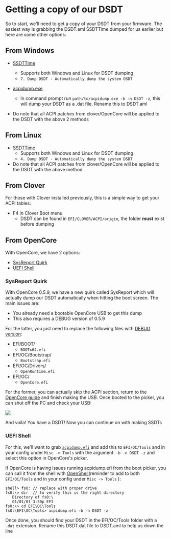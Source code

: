 # Getting a copy of our DSDT

So to start, we'll need to get a copy of your DSDT from your firmware. The easiest way is grabbing the DSDT.aml SSDTTime dumped for us earlier but here are some other options:

## From Windows

* [SSDTTime](https://github.com/corpnewt/SSDTTime)
  * Supports both Windows and Linux for DSDT dumping
  * `7. Dump DSDT - Automatically dump the system DSDT`
* [acpidump.exe](https://acpica.org/downloads/binary-tools)
  * In command prompt run `path/to/acpidump.exe -b -n DSDT -z`, this will dump your DSDT as a .dat file. Rename this to DSDT.aml
  
* Do note that all ACPI patches from clover/OpenCore will be applied to the DSDT with the above 2 methods
  
## From Linux

* [SSDTTime](https://github.com/corpnewt/SSDTTime)
  * Supports both Windows and Linux for DSDT dumping
  * `4. Dump DSDT - Automatically dump the system DSDT`
* Do note that all ACPI patches from clover/OpenCore will be applied to the DSDT with the above method

## From Clover

For those with Clover installed previously, this is a simple way to get your ACPI tables:

* F4 in Clover Boot menu
  * DSDT can be found in `EFI/CLOVER/ACPI/origin`, the folder **must** exist before dumping

## From OpenCore

With OpenCore, we have 2 options:

* [SysReport Quirk](#sysreport-quirk)
* [UEFI Shell](#uefi-shell)

### SysReport Quirk

With OpenCore 0.5.9, we have a new quirk called SysReport which will actually dump our DSDT automatically when hitting the boot screen. The main issues are:

* You already need a bootable OpenCore USB to get this dump
* This also requires a DEBUG version of 0.5.9

For the latter, you just need to replace the following files with [DEBUG version](https://github.com/acidanthera/OpenCorePkg/releases):

* EFI/BOOT/
  * `BOOTx64.efi`
* EFI/OC/Bootstrap/
  * `Bootstrap.efi`
* EFI/OC/Drivers/
  * `OpenRuntime.efi`
* EFI/OC/
  * `OpenCore.efi`

For the former, you can actually skip the ACPI section, return to the [OpenCore guide](https://dortania.github.io/OpenCore-Install-Guide/) and finish making the USB. Once booted to the picker, you can shut off the PC and check your USB:

![](../images/Manual/dump-md/sysreport.png)

And voila! You have a DSDT! Now you can continue on with making SSDTs

### UEFI Shell

For this, we'll want to grab [`acpidump.efi`](https://github.com/dortania/OpenCore-Install-Guide/tree/master/extra-files/acpidump.efi.zip) and add this to `EFI/OC/Tools` and in your config under `Misc -> Tools` with the argument: `-b -n DSDT -z` and select this option in OpenCore's picker.

If OpenCore is having issues running acpidump.efi from the boot picker, you can call it from the shell with [OpenShell](https://github.com/acidanthera/OpenCorePkg/releases)(reminder to add to both `EFI/OC/Tools` and in your config under `Misc -> Tools` ):

```
shell> fs0: // replace with proper drive
fs0:\> dir  // to verify this is the right directory
   Directory of fs0:\
   01/01/01 3:30p EFI
fs0:\> cd EFI\OC\Tools
fs0:\EFI\OC\Tools> acpidump.efi -b -n DSDT -z  
 ```

 Once done, you should find your DSDT in the EFI/OC/Tools folder with a `.dat` extension. Rename this DSDT.dat file to DSDT.aml to help us down the line
